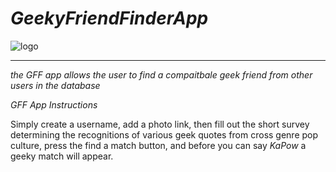 # *_GeekyFriendFinderApp_*

![logo](https://seeklogo.com/images/H/hitchhikers-guide-to-the-galaxy-logo-DA00C9A22A-seeklogo.com.png)

____________________________________________________________________

*the GFF app allows the user to find a compaitbale geek friend from other users in the database*

_GFF App Instructions_

Simply create a username, add a photo link, then fill out the short survey determining the recognitions of various geek quotes from cross genre pop culture, press the find a match button, and before you can say *KaPow* a geeky match will appear.





